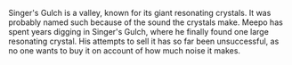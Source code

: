 Singer's Gulch is a valley, known for its giant resonating crystals. It was probably named such because of the sound the crystals make. Meepo has spent years digging in Singer's Gulch, where he finally found one large resonating crystal. His attempts to sell it has so far been unsuccessful, as no one wants to buy it on account of how much noise it makes.